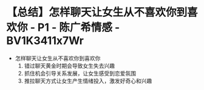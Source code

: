 # 【总结】怎样聊天让女生从不喜欢你到喜欢你 - P1 - 陈广希情感 - BV1K3411x7Wr

-   怎样聊天让女生从不喜欢你到喜欢你
    1.  错过聊天黄金时期会导致女生失去兴趣
    2.  抓住机会引导关系发展，让女生感受到恋爱氛围
    3.  推拉聊天方式让女生产生情绪投入，激发好奇心和兴趣